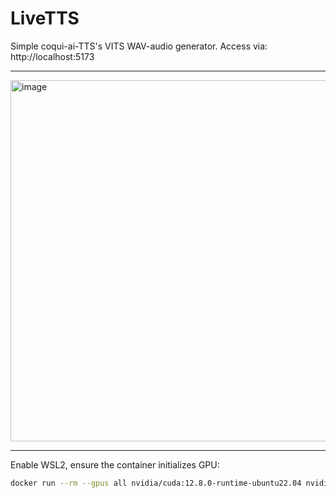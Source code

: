 # LiveTTS
Simple coqui-ai-TTS's VITS WAV-audio generator. Access via: http://localhost:5173
***
<img width="974" height="578" alt="image" src="https://github.com/user-attachments/assets/d496a2dd-8e27-4b24-a0f3-7740217534e5" />

***

Enable WSL2, ensure the container initializes GPU:
```bash
docker run --rm --gpus all nvidia/cuda:12.8.0-runtime-ubuntu22.04 nvidia-smi
```
